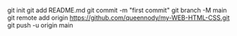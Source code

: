 git init
git add README.md
git commit -m "first commit"
git branch -M main
git remote add origin https://github.com/queennody/my-WEB-HTML-CSS.git
git push -u origin main
